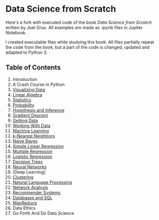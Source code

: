 Data Science from Scratch
=========================

Here's a fork with executed code of the book _Data Science from Scratch_ written by Joel Grus.
All examples are made as .ipynb files in Jupiter Notebook.

I created executable files while studying this book. All files partially repeat the code from the book, but a part of the code is changed, updated and adapted to Python 3.


## Table of Contents

1. Introduction
2. A Crash Course in Python
3. [Visualizing Data](https://github.com/MarkVoitov/data-science-from-scratch/blob/master/ipynb/03_visualizing_data.ipynb)
4. [Linear Algebra](https://github.com/MarkVoitov/data-science-from-scratch/blob/master/ipynb/04_linear_algebra.ipynb)
5. [Statistics](https://github.com/MarkVoitov/data-science-from-scratch/blob/master/ipynb/05_statistics.ipynb)
6. [Probability](https://github.com/MarkVoitov/data-science-from-scratch/blob/master/ipynb/06_probability.ipynb)
7. [Hypothesis and Inference](https://github.com/joelgrus/data-science-from-scratch/blob/master/scratch/inference.py)
8. [Gradient Descent](https://github.com/joelgrus/data-science-from-scratch/blob/master/scratch/gradient_descent.py)
9. [Getting Data](https://github.com/joelgrus/data-science-from-scratch/blob/master/scratch/getting_data.py)
10. [Working With Data](https://github.com/joelgrus/data-science-from-scratch/blob/master/scratch/working_with_data.py)
11. [Machine Learning](https://github.com/joelgrus/data-science-from-scratch/blob/master/scratch/machine_learning.py)
12. [k-Nearest Neighbors](https://github.com/joelgrus/data-science-from-scratch/blob/master/scratch/nearest_neighbors.py)
13. [Naive Bayes](https://github.com/joelgrus/data-science-from-scratch/blob/master/scratch/naive_bayes.py)
14. [Simple Linear Regression](https://github.com/joelgrus/data-science-from-scratch/blob/master/scratch/simple_linear_regression.py)
15. [Multiple Regression](https://github.com/joelgrus/data-science-from-scratch/blob/master/scratch/multiple_regression.py)
16. [Logistic Regression](https://github.com/joelgrus/data-science-from-scratch/blob/master/scratch/logistic_regression.py)
17. [Decision Trees](https://github.com/joelgrus/data-science-from-scratch/blob/master/scratch/decision_trees.py)
18. [Neural Networks](https://github.com/joelgrus/data-science-from-scratch/blob/master/scratch/neural_networks.py)
19. [Deep Learning]
20. [Clustering](https://github.com/joelgrus/data-science-from-scratch/blob/master/scratch/clustering.py)
21. [Natural Language Processing](https://github.com/joelgrus/data-science-from-scratch/blob/master/scratch/nlp.py)
22. [Network Analysis](https://github.com/joelgrus/data-science-from-scratch/blob/master/scratch/network_analysis.py)
23. [Recommender Systems](https://github.com/joelgrus/data-science-from-scratch/blob/master/scratch/recommender_systems.py)
24. [Databases and SQL](https://github.com/joelgrus/data-science-from-scratch/blob/master/scratch/databases.py)
25. [MapReduce](https://github.com/joelgrus/data-science-from-scratch/blob/master/scratch/mapreduce.py)
26. Data Ethics
27. Go Forth And Do Data Science
